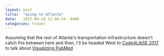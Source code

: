 ```yaml
---
layout: post
title:  "Going to Atlanta"
date:   2017-04-19 12:44:24 -0400
categories: travel
---
```

Assuming that the rest of Atlanta's transportation infrastructure doesn't catch fire between here and then, I'll be headed West to [Code4LibSE 2017](https://wiki.code4lib.org/Southeast_2017) to talk about [Visualizing PubMed](/visualizingpubmed/)
